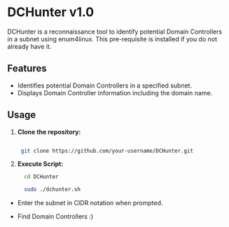 # DCHunter v1.0

DCHunter is a reconnaissance tool to identify potential Domain Controllers in a subnet using enum4linux. This pre-requisite is installed if you do not already have it. 

## Features
- Identifies potential Domain Controllers in a specified subnet.
- Displays Domain Controller information including the domain name.

## Usage
1. **Clone the repository:**
   ```bash

    git clone https://github.com/your-username/DCHunter.git

2. **Execute Script:**
   ```bash
     cd DCHunter
   
     sudo ./dchunter.sh
- Enter the subnet in CIDR notation when prompted.

- Find Domain Controllers :)
